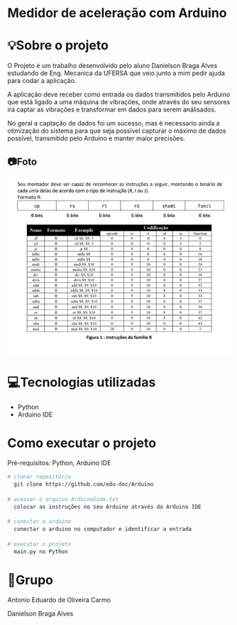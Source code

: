 # Medidor de aceleração com Arduino

# 💡Sobre o projeto

O Projeto é um trabalho desenvolvido pelo aluno Danielson Braga Alves estudando de Eng. Mecanica da UFERSA que veio junto a mim pedir ajuda para codar a aplicação.

A aplicação deve receber como entrada os dados transmitidos pelo Arduino que está ligado a uma máquina de vibrações,
onde através do seu sensores irá captar as vibrações e transformar em dados para serem análisados.

No geral a captação de dados foi um sucesso, mas é necessario ainda a otimização do sistema para que seja possível capturar o máximo de dados possível,
transmitido pelo Arduino e manter maior precisões.

## 📷Foto
![Web 1](https://github.com/edu-doc/MontadorAssemblyMipsPython/blob/main/fotos/pg1.png)


# 💻Tecnologias utilizadas
- Python
- Arduino IDE

# Como executar o projeto

Pré-requisitos: Python,
                Arduino IDE

```bash
# clonar repositório
  git clone https://github.com/edu-doc/Arduino

# acessar o arquivo ArduinoCode.txt
  colocar as instruções no seu Arduino através do Arduino IDE

# conectar o arduino
  conectar o arduino no computador e identificar a entrada

# executar o projeto
  main.py no Python

```

# 🐺Grupo

Antonio Eduardo de Oliveira Carmo

Danielson Braga Alves

